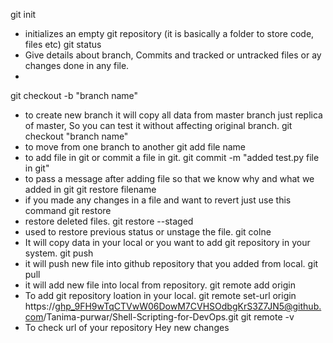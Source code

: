git init 
   - initializes an empty git repository (it is basically a folder to store code, files etc)
git status
   - Give details about branch, Commits and tracked or untracked files or ay changes done in any file.
   - 
git checkout -b "branch name"
   - to create new branch it will copy all data from master branch just replica of master, So you can test it without affecting original branch.
git checkout "branch name"
   - to move from one branch to another 
git add file name
   - to add file in git or commit a file in git.
git commit -m "added test.py file in git"
   - to pass a message after adding file so that we know why and what we added in git
git restore filename
   - if you made any changes in a file and want to revert just use this command
git restore <file name>
   - restore deleted files.
git restore --staged <file name>
   - used to restore previous status or unstage the file.
git colne <URL of Git repository>
   - It will copy data in your local or you want to add git repository in your system.
git push
   - it will push new file into github repository that you added from local.
git pull
   - it will add new file into local from repository.
git remote add origin <httpp link>
   - To add git repository loation in your local.
git remote set-url origin https://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@github.com/Tanima-purwar/Shell-Scripting-for-DevOps.git
git remote -v
   - To check url of your repository
Hey new changes
